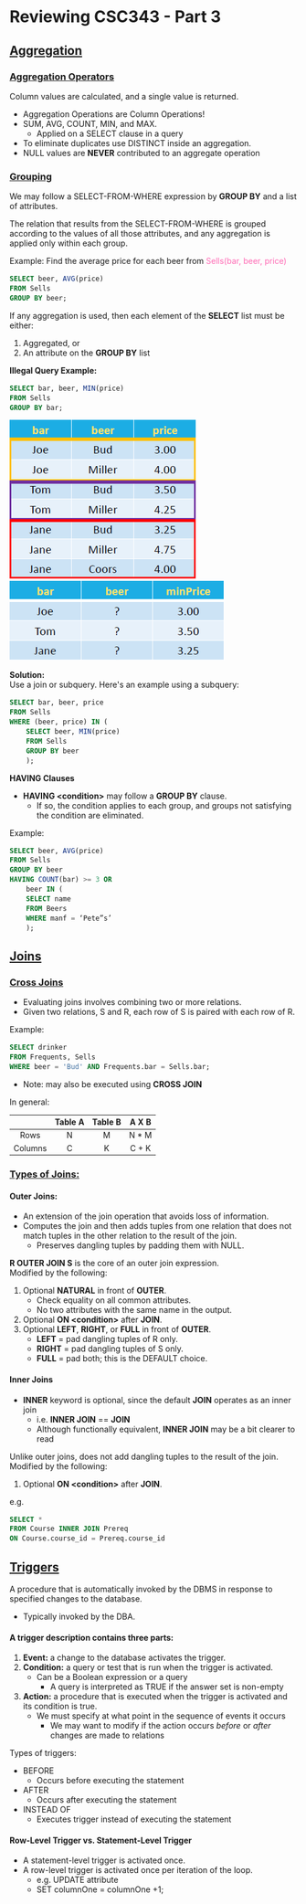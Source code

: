 # Reviewing CSC343 - Part 3

## <u>**Aggregation**</u>

### **<u>Aggregation Operators</u>**
Column values are calculated, and a single value is returned.
* Aggregation Operations are
Column Operations!
* SUM, AVG, COUNT, MIN, and MAX.
  * Applied on a SELECT clause in a query
* To eliminate duplicates use DISTINCT inside an aggregation.
* NULL values are **NEVER** contributed to an aggregate operation


### **<u>Grouping</u>**

We may follow a SELECT-FROM-WHERE expression by **GROUP BY** and a list
of attributes.

The relation that results from the SELECT-FROM-WHERE is grouped
according to the values of all those attributes, and any aggregation is
applied only within each group.

Example: Find the average price for each beer from <d1 style="color:hotpink;">Sells(bar, beer, price)</d1>
```SQL
SELECT beer, AVG(price)
FROM Sells
GROUP BY beer;
```

If any aggregation is used, then each element of the **SELECT** list must be either:
1. Aggregated, or
2. An attribute on the **GROUP BY** list

**Illegal Query Example:**
```SQL
SELECT bar, beer, MIN(price)
FROM Sells
GROUP BY bar;
```
<img src="../Images/Day3/Sells_Aggregation.PNG"/>
<img src="../Images/Day3/Sells_Aggregation_Result.PNG"/>

**Solution:**  
Use a join or subquery. Here's an example using a subquery:
```SQL
SELECT bar, beer, price
FROM Sells
WHERE (beer, price) IN (
    SELECT beer, MIN(price) 
    FROM Sells
    GROUP BY beer
    );
```


**HAVING Clauses**  

* **HAVING \<condition\>** may follow a **GROUP BY** clause.
  * If so, the condition applies to each group, and groups not satisfying the
condition are eliminated.

Example:
```SQL
SELECT beer, AVG(price)
FROM Sells
GROUP BY beer
HAVING COUNT(bar) >= 3 OR
    beer IN (
    SELECT name
    FROM Beers
    WHERE manf = ‘Pete”s’
    );
```

## **<u>Joins</u>**

### **<u>Cross Joins</u>**
* Evaluating joins involves combining two or more relations.
* Given two relations, S and R, each row of S is paired with each row of R.

Example:
```SQL
SELECT drinker
FROM Frequents, Sells
WHERE beer = 'Bud' AND Frequents.bar = Sells.bar;
```
* Note: may also be executed using **CROSS JOIN**

In general:

||Table A|Table B|A X B|
|:-:|:-:|:-:|:-:|
|Rows|N|M|N * M|
|Columns|C|K|C + K|

### **<u>Types of Joins:</u>**

#### **Outer Joins:**
* An extension of the join operation that avoids loss of information.
* Computes the join and then adds tuples from one relation that does not match tuples in the other relation to the result of the join.
  * Preserves dangling tuples by padding them with NULL.

**R OUTER JOIN S** is the core of an outer join expression.  
Modified by the following:
1. Optional **NATURAL** in front of **OUTER**.
   * Check equality on all common attributes.
   * No two attributes with the same name in the output.
2. Optional **ON \<condition\>** after **JOIN**.
3. Optional **LEFT**, **RIGHT**, or **FULL** in front of **OUTER**.
   * **LEFT** = pad dangling tuples of R only.
   * **RIGHT** = pad dangling tuples of S only.
   * **FULL** = pad both; this is the DEFAULT choice.

#### **Inner Joins**
* **INNER** keyword is optional, since the default **JOIN** operates as an inner join
  * i.e. **INNER JOIN** == **JOIN**
  * Although functionally equivalent, **INNER JOIN** may be a bit clearer to read

Unlike outer joins, does not add dangling tuples to the result of the join.  
Modified by the following:
1. Optional **ON \<condition\>** after **JOIN**.

e.g.
```SQL
SELECT *
FROM Course INNER JOIN Prereq 
ON Course.course_id = Prereq.course_id
```

## **<u>Triggers</u>**

A procedure that is automatically invoked by the DBMS in response to specified changes to the database.
* Typically invoked by the DBA.

#### **A trigger description contains three parts:**
1. **Event:** a change to the database activates the trigger.
2. **Condition:** a query or test that is run when the trigger is activated.
   * Can be a Boolean expression or a query
     * A query is interpreted as TRUE if the answer set is non-empty  
3. **Action:** a procedure that is executed when the trigger is activated and its condition is true.
   * We must specify at what point in the sequence of events it occurs
     * We may want to modify if the action occurs *before* or *after* changes are made to relations

Types of triggers:
* BEFORE
  * Occurs before executing the statement
* AFTER
  * Occurs after executing the statement
* INSTEAD OF
  * Executes trigger instead of executing the statement

#### **Row-Level Trigger vs. Statement-Level Trigger**
* A statement-level trigger is activated once.
* A row-level trigger is activated once per iteration of the loop.
  * e.g. UPDATE attribute
  * SET columnOne = columnOne +1;